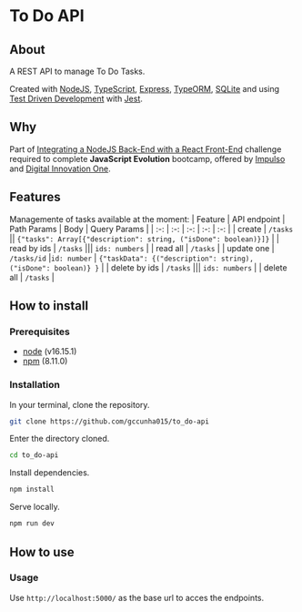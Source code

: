 [Impulso]: https://impulso.work/
[Digital Innovation One]: https://www.dio.me/en
[Integrating a NodeJS Back-End with a React Front-End]: https://github.com/gccunha015/dio-impulso-javascript_evolution-modulo_6-desafio_de_projeto
[npm]: https://docs.npmjs.com/
[node]: https://nodejs.org/en/docs/
[TypeScript]: https://www.typescriptlang.org/
[TypeORM]: https://typeorm.io/
[Test Driven Development]: https://en.wikipedia.org/wiki/Test-driven_development
[Express]: https://expressjs.com/
[Jest]: https://jestjs.io/
[SQLite]: https://www.sqlite.org/index.html

# To Do API
## About
A REST API to manage To Do Tasks.

Created with [NodeJS][node], [TypeScript], [Express], [TypeORM], [SQLite] and using [Test Driven Development] with [Jest].

## Why
Part of [Integrating a NodeJS Back-End with a React Front-End] challenge required to complete **JavaScript Evolution** bootcamp,
offered by [Impulso] and [Digital Innovation One].

## Features
Managemente of tasks available at the moment:
| Feature | API endpoint | Path Params | Body | Query Params |
| :-: | :-: | :-: | :-: | :-: |
| create | `/tasks` || `{"tasks": Array[{"description": string, ("isDone": boolean)}]}` | 
| read by ids | `/tasks` ||| `ids: numbers` |
| read all | `/tasks` |
| update one | `/tasks/id` |`id: number` | `{"taskData": {("description": string), ("isDone": boolean)} }` |
| delete by ids | `/tasks` ||| `ids: numbers` |
| delete all | `/tasks` |

## How to install
### Prerequisites
- [node] (v16.15.1)
- [npm] (8.11.0)

### Installation
In your terminal, clone the repository.
```bash
git clone https://github.com/gccunha015/to_do-api
```
Enter the directory cloned.
```bash
cd to_do-api
```
Install dependencies.
```bash
npm install
```
Serve locally.
```bash
npm run dev
```

## How to use
### Usage
Use `http://localhost:5000/` as the base url to acces the endpoints.
